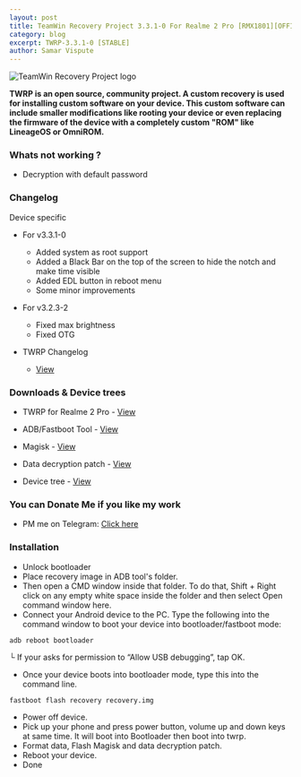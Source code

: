```yaml
---
layout: post
title: TeamWin Recovery Project 3.3.1-0 For Realme 2 Pro [RMX1801][OFFICIAL]
category: blog
excerpt: TWRP-3.3.1-0 [STABLE]
author: Samar Vispute
---
```


![TeamWin Recovery Project logo](http://samarv-121.github.io/images/twrp.png)

**TWRP is an open source, community project. A custom recovery is used for installing custom software on your device.
 This custom software can include smaller modifications like rooting your device or even replacing
 the firmware of the device with a completely custom "ROM" like LineageOS or OmniROM.**

### Whats not working ?
* Decryption with default password

### Changelog
Device specific
* For v3.3.1-0
  * Added system as root support
  * Added a Black Bar on the top of the screen to hide the notch and make time visible
  * Added EDL button in reboot menu
  * Some minor improvements

* For v3.2.3-2
  * Fixed max brightness
  * Fixed OTG

* TWRP Changelog
  * [View](https://twrp.me)

### Downloads & Device trees
* TWRP for Realme 2 Pro - [View](https://twrp.me/oppo/realme2pro.html)
* ADB/Fastboot Tool - [View](https://dl.google.com/android/repository/platform-tools-latest-windows.zip)
* Magisk - [View](https://github.com/topjohnwu/Magisk/releases)
* Data decryption patch - [View](https://drive.google.com/file/d/1BNlw20xeIqQcYJzTDLgECuW8W7KgnDYR/view)

* Device tree - [View](https://github.com/teamwin/android_device_oppo_RMX1801)

### You can Donate Me if you like my work
* PM me on Telegram: [Click here](https://web.telegram.org/#/im?p=@SamarV121)

### Installation
* Unlock bootloader
* Place recovery image in ADB tool's folder.
* Then open a CMD window inside that folder. To do that, Shift + Right click on any empty white space inside the folder and then select Open command window here.
* Connect your Android device to the PC. Type the following into the command window to boot your device into bootloader/fastboot mode:
```
adb reboot bootloader
```
└ If your asks for permission to “Allow USB debugging”, tap OK.
* Once your device boots into bootloader mode, type this into the command line.
```
fastboot flash recovery recovery.img
```
* Power off device.
* Pick up your phone and press power button, volume up and down keys at same time. It will boot into Bootloader then boot into twrp.
* Format data, Flash Magisk and data decryption patch.
* Reboot your device.
* Done
